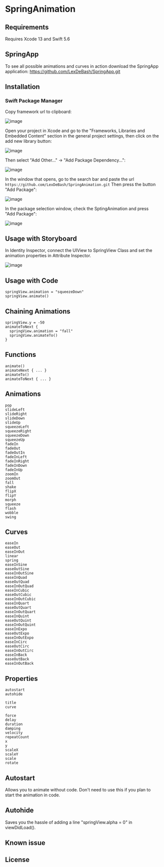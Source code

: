 # SpringAnimation

## Requirements
Requires Xcode 13 and Swift 5.6

## SpringApp
To see all possible animations and curves in action download the SpringApp application: https://github.com/LexDeBash/SpringApp.git

## Installation
### Swift Package Manager
Copy framework url to clipboard:

![image](https://user-images.githubusercontent.com/18059014/164895275-4f3ece51-f201-4c92-9a14-f5e49607eedb.png)

Open your project in Xcode and go to the "Frameworks, Libraries and Embedded Content" section in the general project settings, then click on the add new library button:

![image](https://user-images.githubusercontent.com/18059014/164894607-c9b92f73-b900-4d9b-ab28-0b7d475eab5b.png)

Then select "Add Other..." -> "Add Package Dependency...":

![image](https://user-images.githubusercontent.com/18059014/164894764-2c961e46-1d0b-4b8d-9e08-7b47f43e63ca.png)

In the window that opens, go to the search bar and paste the url ```https://github.com/LexDeBash/SpringAnimation.git```
Then press the button "Add Package":

![image](https://user-images.githubusercontent.com/18059014/164895127-a6e388b6-4bdb-4fa8-a232-21ad7aff1ab7.png)

In the package selection window, check the SptingAnimation and press "Add Package":

![image](https://user-images.githubusercontent.com/18059014/164895029-a2c066e5-38c4-4826-b1f7-4775b03ac05c.png)


## Usage with Storyboard
In Identity Inspector, connect the UIView to SpringView Class and set the animation properties in Attribute Inspector.

![image](https://user-images.githubusercontent.com/18059014/164895509-feb27e48-23ad-41bf-b435-67fde2c3c2f8.png)

## Usage with Code
    springView.animation = "squeezeDown"
    springView.animate()

## Chaining Animations
    springView.y = -50
    animateToNext {
      springView.animation = "fall"
      springView.animateTo()
    }

## Functions
    animate()
    animateNext { ... }
    animateTo()
    animateToNext { ... }

## Animations
    pop
    slideLeft
    slideRight
    slideDown
    slideUp
    squeezeLeft
    squeezeRight
    squeezeDown
    squeezeUp
    fadeIn
    fadeOut
    fadeOutIn
    fadeInLeft
    fadeInRight
    fadeInDown
    fadeInUp
    zoomIn
    zoomOut
    fall
    shake
    flipX
    flipY
    morph
    squeeze
    flash
    wobble
    swing

## Curves
    easeIn
    easeOut
    easeInOut
    linear
    spring
    easeInSine
    easeOutSine
    easeInOutSine
    easeInQuad
    easeOutQuad
    easeInOutQuad
    easeInCubic
    easeOutCubic
    easeInOutCubic
    easeInQuart
    easeOutQuart
    easeInOutQuart
    easeInQuint
    easeOutQuint
    easeInOutQuint
    easeInExpo
    easeOutExpo
    easeInOutExpo
    easeInCirc
    easeOutCirc
    easeInOutCirc
    easeInBack
    easeOutBack
    easeInOutBack

## Properties
    autostart
    autohide

    title
    curve

    force
    delay
    duration
    damping
    velocity
    repeatCount
    x
    y
    scaleX
    scaleY
    scale
    rotate

## Autostart
Allows you to animate without code. Don't need to use this if you plan to start the animation in code.

## Autohide
Saves you the hassle of adding a line "springView.alpha = 0" in viewDidLoad().

## Known issue


## License

